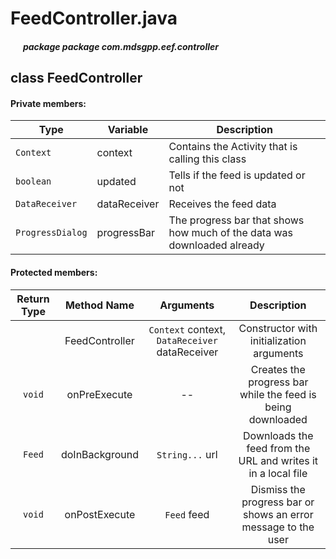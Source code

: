 # FeedController.java

##### &nbsp;&nbsp;&nbsp;&nbsp;&nbsp;&nbsp;package package com.mdsgpp.eef.controller

## class FeedController

#### Private members:

| Type     | Variable                     | Description                     |
|----------|------------------------------|---------------------------------|
| `Context` | context                     | Contains the Activity that is calling this class |
| `boolean` | updated                     | Tells if the feed is updated or not |
| `DataReceiver` | dataReceiver           | Receives the feed data |
| `ProgressDialog` | progressBar          | The progress bar that shows how much of the data was downloaded already |

#### Protected members:

| Return Type | Method Name | Arguments | Description |
|:-----------:|:------------:|:---------:|:----------:|
|       | FeedController |`Context` context, `DataReceiver` dataReceiver| Constructor with initialization arguments|
|`void` | onPreExecute | -- | Creates the progress bar while the feed is being downloaded |
|`Feed` | doInBackground | `String...` url | Downloads the feed from the URL and writes it in a local file |
|`void` | onPostExecute | `Feed` feed | Dismiss the progress bar or shows an error message to the user |
